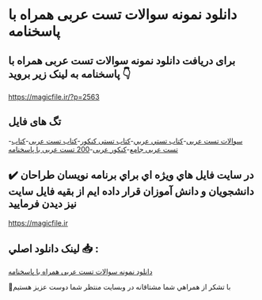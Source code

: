 # دانلود نمونه سوالات تست عربی همراه با پاسخنامه

## برای دریافت دانلود نمونه سوالات تست عربی همراه با پاسخنامه به لینک زیر بروید 👇

https://magicfile.ir/?p=2563

## تگ های فایل

-[سوالات تست عربی](https://magicfile.ir/product/%d9%86%d9%85%d9%88%d9%86%d9%87-%d8%b3%d9%88%d8%a7%d9%84%d8%a7%d8%aa-%d8%aa%d8%b3%d8%aa-%d8%b9%d8%b1%d8%a8%db%8c-%d9%87%d9%85%d8%b1%d8%a7%d9%87-%d8%a8%d8%a7-%d9%be%d8%a7%d8%b3%d8%ae%d9%86%d8%a7%d9%85%d9%87/)-[کتاب تستي عربي](https://magicfile.ir/product/%d9%86%d9%85%d9%88%d9%86%d9%87-%d8%b3%d9%88%d8%a7%d9%84%d8%a7%d8%aa-%d8%aa%d8%b3%d8%aa-%d8%b9%d8%b1%d8%a8%db%8c-%d9%87%d9%85%d8%b1%d8%a7%d9%87-%d8%a8%d8%a7-%d9%be%d8%a7%d8%b3%d8%ae%d9%86%d8%a7%d9%85%d9%87/)-[کتاب تستی کنکور](https://magicfile.ir/product/%d9%86%d9%85%d9%88%d9%86%d9%87-%d8%b3%d9%88%d8%a7%d9%84%d8%a7%d8%aa-%d8%aa%d8%b3%d8%aa-%d8%b9%d8%b1%d8%a8%db%8c-%d9%87%d9%85%d8%b1%d8%a7%d9%87-%d8%a8%d8%a7-%d9%be%d8%a7%d8%b3%d8%ae%d9%86%d8%a7%d9%85%d9%87/)-[کتاب تست عربی](https://magicfile.ir/product/%d9%86%d9%85%d9%88%d9%86%d9%87-%d8%b3%d9%88%d8%a7%d9%84%d8%a7%d8%aa-%d8%aa%d8%b3%d8%aa-%d8%b9%d8%b1%d8%a8%db%8c-%d9%87%d9%85%d8%b1%d8%a7%d9%87-%d8%a8%d8%a7-%d9%be%d8%a7%d8%b3%d8%ae%d9%86%d8%a7%d9%85%d9%87/)-[کتاب تست عربی جامع](https://magicfile.ir/product/%d9%86%d9%85%d9%88%d9%86%d9%87-%d8%b3%d9%88%d8%a7%d9%84%d8%a7%d8%aa-%d8%aa%d8%b3%d8%aa-%d8%b9%d8%b1%d8%a8%db%8c-%d9%87%d9%85%d8%b1%d8%a7%d9%87-%d8%a8%d8%a7-%d9%be%d8%a7%d8%b3%d8%ae%d9%86%d8%a7%d9%85%d9%87/)-[کنکور عربی](https://magicfile.ir/product/%d9%86%d9%85%d9%88%d9%86%d9%87-%d8%b3%d9%88%d8%a7%d9%84%d8%a7%d8%aa-%d8%aa%d8%b3%d8%aa-%d8%b9%d8%b1%d8%a8%db%8c-%d9%87%d9%85%d8%b1%d8%a7%d9%87-%d8%a8%d8%a7-%d9%be%d8%a7%d8%b3%d8%ae%d9%86%d8%a7%d9%85%d9%87/)-[200 تست عربی با پاسخنامه](https://magicfile.ir/product/%d9%86%d9%85%d9%88%d9%86%d9%87-%d8%b3%d9%88%d8%a7%d9%84%d8%a7%d8%aa-%d8%aa%d8%b3%d8%aa-%d8%b9%d8%b1%d8%a8%db%8c-%d9%87%d9%85%d8%b1%d8%a7%d9%87-%d8%a8%d8%a7-%d9%be%d8%a7%d8%b3%d8%ae%d9%86%d8%a7%d9%85%d9%87/)

## ✔️ در سايت فايل هاي ويژه اي براي برنامه نويسان طراحان دانشجويان و دانش آموزان قرار داده ايم از بقيه فايل سايت نيز ديدن فرماييد

https://magicfile.ir


## لينک دانلود اصلي 📥 :

[دانلود نمونه سوالات تست عربی همراه با پاسخنامه](https://magicfile.ir/product/%d9%86%d9%85%d9%88%d9%86%d9%87-%d8%b3%d9%88%d8%a7%d9%84%d8%a7%d8%aa-%d8%aa%d8%b3%d8%aa-%d8%b9%d8%b1%d8%a8%db%8c-%d9%87%d9%85%d8%b1%d8%a7%d9%87-%d8%a8%d8%a7-%d9%be%d8%a7%d8%b3%d8%ae%d9%86%d8%a7%d9%85%d9%87/) 


🙏با تشکر از همراهي شما مشتاقانه در وبسایت منتظر شما دوست عزیز هستیم

